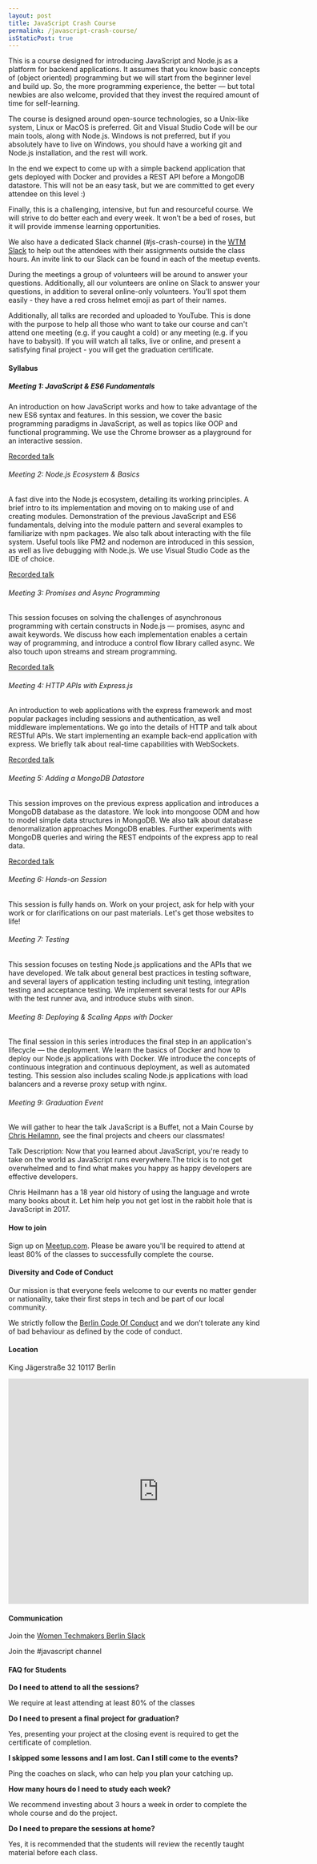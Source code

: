```yaml
---
layout: post
title: JavaScript Crash Course
permalink: /javascript-crash-course/
isStaticPost: true
---
```

<img class="img-responsive feature-image" src="{{ site.baseurl }}/img/posts/js-bg.jpg" style="display:none">

This is a course designed for introducing JavaScript and Node.js as a platform for backend applications. It assumes that you know basic concepts of (object oriented) programming but we will start from the beginner level and build up. So, the more programming experience, the better — but total newbies are also welcome, provided that they invest the required amount of time for self-learning.

The course is designed around open-source technologies, so a Unix-like system, Linux or MacOS is preferred. Git and Visual Studio Code will be our main tools, along with Node.js. Windows is not preferred, but if you absolutely have to live on Windows, you should have a working git and Node.js installation, and the rest will work.

In the end we expect to come up with a simple backend application that gets deployed with Docker and provides a REST API before a MongoDB datastore. This will not be an easy task, but we are committed to get every attendee on this level :)

Finally, this is a challenging, intensive, but fun and resourceful course. We will strive to do better each and every week. It won’t be a bed of roses, but it will provide immense learning opportunities.

We also have a dedicated Slack channel (#js-crash-course) in the [WTM Slack](https://womentechmakersberlin.slack.com/) to help out the attendees with their assignments outside the class hours. An invite link to our Slack can be found in each of the meetup events.

During the meetings a group of volunteers will be around to answer your questions.
Additionally, all our volunteers are online on Slack to answer your questions, in addition to several online-only volunteers. You'll spot them easily - they have a red cross helmet emoji as part of their names.

Additionally, all talks are recorded and uploaded to YouTube. This is done with the purpose to help all those who want to take our course and can't attend one meeting (e.g. if you caught a cold) or any meeting (e.g.  if you have to babysit). If you will watch all talks, live or online, and present a satisfying final project - you will get the graduation certificate.

#### Syllabus

##### Meeting 1: JavaScript & ES6 Fundamentals

An introduction on how JavaScript works and how to take advantage of the new ES6 syntax and features. In this session, we cover the basic programming paradigms in JavaScript, as well as topics like OOP and functional programming. We use the Chrome browser as a playground for an interactive session.

[Recorded talk](https://youtu.be/xgzHW_WqYnM)

###### Meeting 2: Node.js Ecosystem & Basics

A fast dive into the Node.js ecosystem, detailing its working principles. A brief intro to its implementation and moving on to making use of and creating modules. Demonstration of the previous JavaScript and ES6 fundamentals, delving into the module pattern and several examples to familiarize with npm packages. We also talk about interacting with the file system. Useful tools like PM2 and nodemon are introduced in this session, as well as live debugging with Node.js. We use Visual Studio Code as the IDE of choice.

[Recorded talk](https://youtu.be/MP0wROOhyH8)

###### Meeting 3: Promises and Async Programming

This session focuses on solving the challenges of asynchronous programming with certain constructs in Node.js — promises, async and await keywords. We discuss how each implementation enables a certain way of programming, and introduce a control flow library called async. We also touch upon streams and stream programming.

[Recorded talk](https://youtu.be/RH_lwP-mjVM)

###### Meeting 4: HTTP APIs with Express.js

An introduction to web applications with the express framework and most popular packages including sessions and authentication, as well middleware implementations. We go into the details of HTTP and talk about RESTful APIs. We start implementing an example back-end application with express. We briefly talk about real-time capabilities with WebSockets.

[Recorded talk](https://www.youtube.com/watch?v=ofQu4y-5v6c)

###### Meeting 5: Adding a MongoDB Datastore

This session improves on the previous express application and introduces a MongoDB database as the datastore. We look into mongoose ODM and how to model simple data structures in MongoDB. We also talk about database denormalization approaches MongoDB enables. Further experiments with MongoDB queries and wiring the REST endpoints of the express app to real data.

[Recorded talk](https://www.youtube.com/watch?v=EYYO4Le8bWQ)

###### Meeting 6: Hands-on Session

This session is fully hands on. Work on your project, ask for help with your work or for clarifications on our past materials. Let's get those websites to life!



###### Meeting 7: Testing

This session focuses on testing Node.js applications and the APIs that we have developed. We talk about general best practices in testing software, and several layers of application testing including unit testing, integration testing and acceptance testing. We implement several tests for our APIs with the test runner ava, and introduce stubs with sinon.

###### Meeting 8: Deploying & Scaling Apps with Docker

The final session in this series introduces the final step in an application's lifecycle — the deployment. We learn the basics of Docker and how to deploy our Node.js applications with Docker. We introduce the concepts of continuous integration and continuous deployment, as well as automated testing. This session also includes scaling Node.js applications with load balancers and a reverse proxy setup with nginx.

###### Meeting 9: Graduation Event

We will gather to hear the talk JavaScript is a Buffet, not a Main Course by [Chris Heilamnn](http://christianheilmann.com/), see the final projects and cheers our classmates!


Talk Description: 
Now that you learned about JavaScript, you're ready to take on the world as JavaScript runs everywhere.The trick is to not get overwhelmed and to find what makes you happy as happy developers are effective developers. 

Chris Heilmann has a 18 year old history of using the language and wrote many books about it. Let him help you not get lost in the rabbit hole that is JavaScript in 2017.


#### How to join

Sign up on [Meetup.com](https://www.meetup.com/Women-Techmakers-Berlin/events/).
Please be aware you'll be required to attend at least 80% of the classes to successfully complete the course.

#### Diversity and Code of Conduct

Our mission is that everyone feels welcome to our events no matter gender or 
nationality, take their first steps in tech and be part of our local community.

We strictly follow the [Berlin Code Of Conduct](http://berlincodeofconduct.org/) 
and we don’t tolerate any kind of bad behaviour as defined by the code of conduct.

#### Location

King
Jägerstraße 32
10117 Berlin

<iframe src="https://www.google.com/maps/embed?pb=!1m18!1m12!1m3!1d77698.20538369477!2d13.32636079727488!3d52.51409182764137!2m3!1f0!2f0!3f0!3m2!1i1024!2i768!4f13.1!3m3!1m2!1s0x47a851d98289e7f3%3A0x6bb96b3b1adad56c!2sKing!5e0!3m2!1sen!2sde!4v1506184384946" width="600" height="450" frameborder="0" style="border:0" allowfullscreen></iframe>


#### Communication

Join the [Women Techmakers Berlin Slack](https://join.slack.com/t/womentechmakersberlin/shared_invite/enQtMjQ1ODcwNTIyMTAxLTY1NmVjMGQzOTgxNmI0ZWUwYWNlNDg0MjkyYjEwNDY5ZjVlMzU1ZDZlMjc1MGUzNzRhZWM3YzYxMDVmNWYzNjQ)

Join the #javascript channel

#### FAQ for Students

**Do I need to attend to all the sessions?**

We require at least attending at least 80% of the classes

**Do I need to present a final project for graduation?**

Yes, presenting your project at the closing event is required to get the certificate of completion.

**I skipped some lessons and I am lost. Can I still come to the events?**

Ping the coaches on slack, who can help you plan your catching up.

**How many hours do I need to study each week?**

We recommend investing about 3 hours a week in order to complete the whole course and do the project.

**Do I need to prepare the sessions at home?**

Yes, it is recommended that the students will review the recently taught material before each class.


